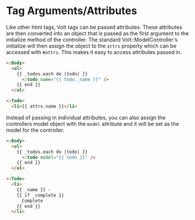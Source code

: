 # Tag Arguments/Attributes

Like other html tags, Volt tags can be passed attributes.  These attributes are then converted into an object that is passed as the first argument to the initialize method of the controller.  The standard Volt::ModelController's initialize will then assign the object to the ```attrs``` property which can be accessed with ```#attrs```.  This makes it easy to access attributes passed in.

```html
<:Body>
  <ul>
    {{ _todos.each do |todo| }}
      <:todo name="{{ todo._name }}" />
    {{ end }}
  </ul>

<:Todo>
  <li>{{ attrs.name }}</li>
```

Instead of passing in individual attributes, you can also assign the controllers model object with the ```model``` attribute and it will be set as the model for the controller.

```html
<:Body>
  <ul>
    {{ _todos.each do |todo| }}
      <:todo model="{{ todo }}" />
    {{ end }}
  </ul>

<:Todo>
  <li>
    {{ _name }} -
    {{ if _complete }}
      Complete
    {{ end }}
  </li>
```
